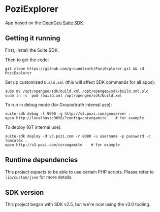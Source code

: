 # PoziExplorer

App based on the [OpenGeo Suite SDK](http://opengeo.org/technology/sdk/).

## Getting it running

First, install the Suite SDK.

Then to get the code:

    git clone https://github.com/groundtruth/PoziExplorer.git && cd PoziExplorer

Set up customized `build.xml` (this will affect SDK commands for all apps):

    sudo mv /opt/opengeo/sdk/build.xml /opt/opengeo/sdk/build.xml.old
    sudo ln -s `pwd`/build.xml /opt/opengeo/sdk/build.xml

To run in debug mode (for Groundtruth internal use):

    suite-sdk debug -l 9090 -g http://v3.pozi.com/geoserver .
    open http://localhost:9090/?config=corangamite    # for example

To deploy (GT internal use):

    suite-sdk deploy -d v3.pozi.com -r 8080 -u username -p password -c tomcat6x .
    open http://v3.pozi.com/corangamite    # for example

## Runtime dependencies

This project expects to be able to use certain PHP scripts.
Please refer to `lib/custom/json` for more details.

## SDK version

This project began with SDK v2.5, but we're now using the v3.0 tooling.

